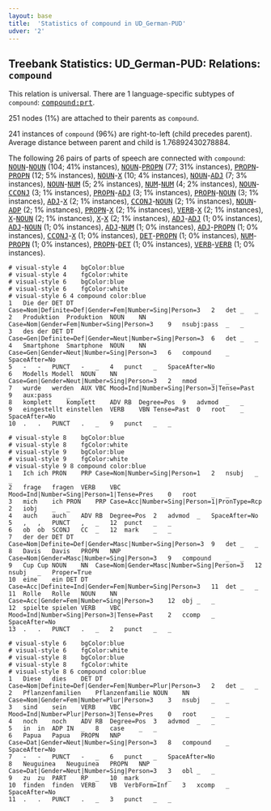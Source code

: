 ```yaml
---
layout: base
title:  'Statistics of compound in UD_German-PUD'
udver: '2'
---
```


## Treebank Statistics: UD_German-PUD: Relations: `compound`

This relation is universal.
There are 1 language-specific subtypes of `compound`: <tt><a href="de_pud-dep-compound-prt.html">compound:prt</a></tt>.

251 nodes (1%) are attached to their parents as `compound`.

241 instances of `compound` (96%) are right-to-left (child precedes parent).
Average distance between parent and child is 1.76892430278884.

The following 26 pairs of parts of speech are connected with `compound`: <tt><a href="de_pud-pos-NOUN.html">NOUN</a></tt>-<tt><a href="de_pud-pos-NOUN.html">NOUN</a></tt> (104; 41% instances), <tt><a href="de_pud-pos-NOUN.html">NOUN</a></tt>-<tt><a href="de_pud-pos-PROPN.html">PROPN</a></tt> (77; 31% instances), <tt><a href="de_pud-pos-PROPN.html">PROPN</a></tt>-<tt><a href="de_pud-pos-PROPN.html">PROPN</a></tt> (12; 5% instances), <tt><a href="de_pud-pos-NOUN.html">NOUN</a></tt>-<tt><a href="de_pud-pos-X.html">X</a></tt> (10; 4% instances), <tt><a href="de_pud-pos-NOUN.html">NOUN</a></tt>-<tt><a href="de_pud-pos-ADJ.html">ADJ</a></tt> (7; 3% instances), <tt><a href="de_pud-pos-NOUN.html">NOUN</a></tt>-<tt><a href="de_pud-pos-NUM.html">NUM</a></tt> (5; 2% instances), <tt><a href="de_pud-pos-NUM.html">NUM</a></tt>-<tt><a href="de_pud-pos-NUM.html">NUM</a></tt> (4; 2% instances), <tt><a href="de_pud-pos-NOUN.html">NOUN</a></tt>-<tt><a href="de_pud-pos-CCONJ.html">CCONJ</a></tt> (3; 1% instances), <tt><a href="de_pud-pos-PROPN.html">PROPN</a></tt>-<tt><a href="de_pud-pos-ADJ.html">ADJ</a></tt> (3; 1% instances), <tt><a href="de_pud-pos-PROPN.html">PROPN</a></tt>-<tt><a href="de_pud-pos-NOUN.html">NOUN</a></tt> (3; 1% instances), <tt><a href="de_pud-pos-ADJ.html">ADJ</a></tt>-<tt><a href="de_pud-pos-X.html">X</a></tt> (2; 1% instances), <tt><a href="de_pud-pos-CCONJ.html">CCONJ</a></tt>-<tt><a href="de_pud-pos-NOUN.html">NOUN</a></tt> (2; 1% instances), <tt><a href="de_pud-pos-NOUN.html">NOUN</a></tt>-<tt><a href="de_pud-pos-ADP.html">ADP</a></tt> (2; 1% instances), <tt><a href="de_pud-pos-PROPN.html">PROPN</a></tt>-<tt><a href="de_pud-pos-X.html">X</a></tt> (2; 1% instances), <tt><a href="de_pud-pos-VERB.html">VERB</a></tt>-<tt><a href="de_pud-pos-X.html">X</a></tt> (2; 1% instances), <tt><a href="de_pud-pos-X.html">X</a></tt>-<tt><a href="de_pud-pos-NOUN.html">NOUN</a></tt> (2; 1% instances), <tt><a href="de_pud-pos-X.html">X</a></tt>-<tt><a href="de_pud-pos-X.html">X</a></tt> (2; 1% instances), <tt><a href="de_pud-pos-ADJ.html">ADJ</a></tt>-<tt><a href="de_pud-pos-ADJ.html">ADJ</a></tt> (1; 0% instances), <tt><a href="de_pud-pos-ADJ.html">ADJ</a></tt>-<tt><a href="de_pud-pos-NOUN.html">NOUN</a></tt> (1; 0% instances), <tt><a href="de_pud-pos-ADJ.html">ADJ</a></tt>-<tt><a href="de_pud-pos-NUM.html">NUM</a></tt> (1; 0% instances), <tt><a href="de_pud-pos-ADJ.html">ADJ</a></tt>-<tt><a href="de_pud-pos-PROPN.html">PROPN</a></tt> (1; 0% instances), <tt><a href="de_pud-pos-CCONJ.html">CCONJ</a></tt>-<tt><a href="de_pud-pos-X.html">X</a></tt> (1; 0% instances), <tt><a href="de_pud-pos-DET.html">DET</a></tt>-<tt><a href="de_pud-pos-PROPN.html">PROPN</a></tt> (1; 0% instances), <tt><a href="de_pud-pos-NUM.html">NUM</a></tt>-<tt><a href="de_pud-pos-PROPN.html">PROPN</a></tt> (1; 0% instances), <tt><a href="de_pud-pos-PROPN.html">PROPN</a></tt>-<tt><a href="de_pud-pos-DET.html">DET</a></tt> (1; 0% instances), <tt><a href="de_pud-pos-VERB.html">VERB</a></tt>-<tt><a href="de_pud-pos-VERB.html">VERB</a></tt> (1; 0% instances).


~~~ conllu
# visual-style 4	bgColor:blue
# visual-style 4	fgColor:white
# visual-style 6	bgColor:blue
# visual-style 6	fgColor:white
# visual-style 6 4 compound	color:blue
1	Die	der	DET	DT	Case=Nom|Definite=Def|Gender=Fem|Number=Sing|Person=3	2	det	_	_
2	Produktion	Produktion	NOUN	NN	Case=Nom|Gender=Fem|Number=Sing|Person=3	9	nsubj:pass	_	_
3	des	der	DET	DT	Case=Gen|Definite=Def|Gender=Neut|Number=Sing|Person=3	6	det	_	_
4	Smartphone	Smartphone	NOUN	NN	Case=Gen|Gender=Neut|Number=Sing|Person=3	6	compound	_	SpaceAfter=No
5	-	-	PUNCT	-	_	4	punct	_	SpaceAfter=No
6	Modells	Modell	NOUN	NN	Case=Gen|Gender=Neut|Number=Sing|Person=3	2	nmod	_	_
7	wurde	werden	AUX	VBC	Mood=Ind|Number=Sing|Person=3|Tense=Past	9	aux:pass	_	_
8	komplett	komplett	ADV	RB	Degree=Pos	9	advmod	_	_
9	eingestellt	einstellen	VERB	VBN	Tense=Past	0	root	_	SpaceAfter=No
10	.	.	PUNCT	.	_	9	punct	_	_

~~~


~~~ conllu
# visual-style 8	bgColor:blue
# visual-style 8	fgColor:white
# visual-style 9	bgColor:blue
# visual-style 9	fgColor:white
# visual-style 9 8 compound	color:blue
1	Ich	ich	PRON	PRP	Case=Nom|Number=Sing|Person=1	2	nsubj	_	_
2	frage	fragen	VERB	VBC	Mood=Ind|Number=Sing|Person=1|Tense=Pres	0	root	_	_
3	mich	ich	PRON	PRP	Case=Acc|Number=Sing|Person=1|PronType=Rcp	2	iobj	_	_
4	auch	auch	ADV	RB	Degree=Pos	2	advmod	_	SpaceAfter=No
5	,	,	PUNCT	,	_	12	punct	_	_
6	ob	ob	SCONJ	CC	_	12	mark	_	_
7	der	der	DET	DT	Case=Nom|Definite=Def|Gender=Masc|Number=Sing|Person=3	9	det	_	_
8	Davis	Davis	PROPN	NNP	Case=Nom|Gender=Masc|Number=Sing|Person=3	9	compound	_	_
9	Cup	Cup	NOUN	NN	Case=Nom|Gender=Masc|Number=Sing|Person=3	12	nsubj	_	Proper=True
10	eine	ein	DET	DT	Case=Acc|Definite=Ind|Gender=Fem|Number=Sing|Person=3	11	det	_	_
11	Rolle	Rolle	NOUN	NN	Case=Acc|Gender=Fem|Number=Sing|Person=3	12	obj	_	_
12	spielte	spielen	VERB	VBC	Mood=Ind|Number=Sing|Person=3|Tense=Past	2	ccomp	_	SpaceAfter=No
13	.	.	PUNCT	.	_	2	punct	_	_

~~~


~~~ conllu
# visual-style 6	bgColor:blue
# visual-style 6	fgColor:white
# visual-style 8	bgColor:blue
# visual-style 8	fgColor:white
# visual-style 8 6 compound	color:blue
1	Diese	dies	DET	DT	Case=Nom|Definite=Def|Gender=Fem|Number=Plur|Person=3	2	det	_	_
2	Pflanzenfamilien	Pflanzenfamilie	NOUN	NN	Case=Nom|Gender=Fem|Number=Plur|Person=3	3	nsubj	_	_
3	sind	sein	VERB	VBC	Mood=Ind|Number=Plur|Person=3|Tense=Pres	0	root	_	_
4	noch	noch	ADV	RB	Degree=Pos	3	advmod	_	_
5	in	in	ADP	IN	_	8	case	_	_
6	Papua	Papua	PROPN	NNP	Case=Dat|Gender=Neut|Number=Sing|Person=3	8	compound	_	SpaceAfter=No
7	-	-	PUNCT	-	_	6	punct	_	SpaceAfter=No
8	Neuguinea	Neuguinea	PROPN	NNP	Case=Dat|Gender=Neut|Number=Sing|Person=3	3	obl	_	_
9	zu	zu	PART	RP	_	10	mark	_	_
10	finden	finden	VERB	VB	VerbForm=Inf	3	xcomp	_	SpaceAfter=No
11	.	.	PUNCT	.	_	3	punct	_	_

~~~


